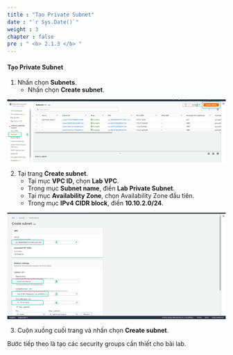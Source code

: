 ```yaml
---
title : "Tạo Private Subnet"
date : "`r Sys.Date()`"
weight : 3
chapter : false
pre : " <b> 2.1.3 </b> "
---
```


#### Tạo Private Subnet

1. Nhấn chọn **Subnets**.
   - Nhấn chọn **Create subnet**.

![VPC](/images/2.prerequisite/017-createsubnet.png)

2. Tại trang **Create subnet**.
   - Tại mục **VPC ID**, chọn **Lab VPC**.
   - Trong mục **Subnet name**, điền **Lab Private Subnet**.
   - Tại mục **Availability Zone**, chọn Availability Zone đầu tiên.
   - Trong mục **IPv4 CIDR block**, điền **10.10.2.0/24**.

![VPC](/images/2.prerequisite/018-createsubnet.png)

3. Cuộn xuống cuối trang và nhấn chọn **Create subnet**.

Bước tiếp theo là tạo các security groups cần thiết cho bài lab.

